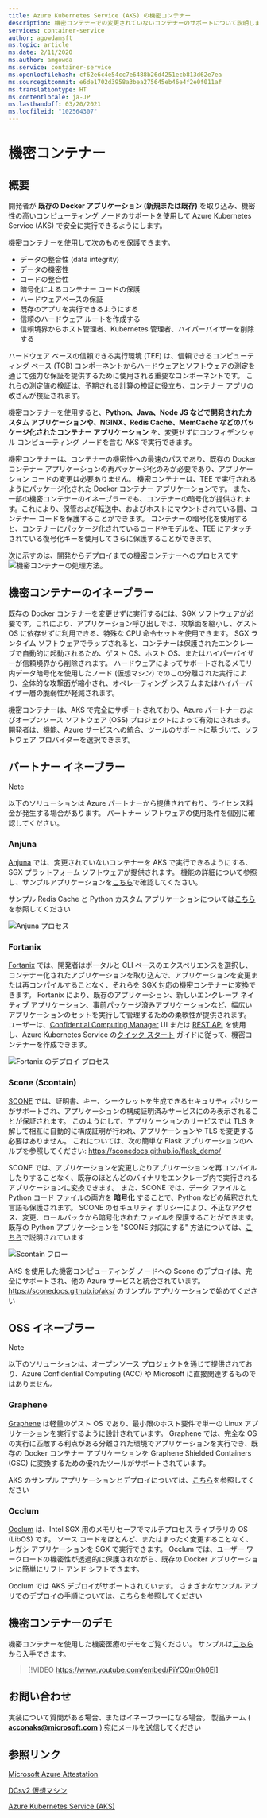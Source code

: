```yaml
---
title: Azure Kubernetes Service (AKS) の機密コンテナー
description: 機密コンテナーでの変更されていないコンテナーのサポートについて説明します。
services: container-service
author: agowdamsft
ms.topic: article
ms.date: 2/11/2020
ms.author: amgowda
ms.service: container-service
ms.openlocfilehash: cf62e6c4e54cc7e6488b26d4251ecb813d62e7ea
ms.sourcegitcommit: e6de1702d3958a3bea275645eb46e4f2e0f011af
ms.translationtype: HT
ms.contentlocale: ja-JP
ms.lasthandoff: 03/20/2021
ms.locfileid: "102564307"
---
```

# <a name="confidential-containers"></a>機密コンテナー

## <a name="overview"></a>概要

開発者が **既存の Docker アプリケーション (新規または既存)** を取り込み、機密性の高いコンピューティング ノードのサポートを使用して Azure Kubernetes Service (AKS) で安全に実行できるようにします。

機密コンテナーを使用して次のものを保護できます。

- データの整合性 (data integrity) 
- データの機密性
- コードの整合性
- 暗号化によるコンテナー コードの保護
- ハードウェアベースの保証
- 既存のアプリを実行できるようにする
- 信頼のハードウェア ルートを作成する
- 信頼境界からホスト管理者、Kubernetes 管理者、ハイパーバイザーを削除する

ハードウェア ベースの信頼できる実行環境 (TEE) は、信頼できるコンピューティング ベース (TCB) コンポーネントからハードウェアとソフトウェアの測定を通じて強力な保証を提供するために使用される重要なコンポーネントです。 これらの測定値の検証は、予期される計算の検証に役立ち、コンテナー アプリの改ざんが検証されます。

機密コンテナーを使用すると、**Python、Java、Node JS などで開発されたカスタム アプリケーションや、NGINX、Redis Cache、MemCache などのパッケージ化されたコンテナー アプリケーション** を、変更せずにコンフィデンシャル コンピューティング ノードを含む AKS で実行できます。

機密コンテナーは、コンテナーの機密性への最速のパスであり、既存の Docker コンテナー アプリケーションの再パッケージ化のみが必要であり、アプリケーション コードの変更は必要ありません。 機密コンテナーは、TEE で実行されるようにパッケージ化された Docker コンテナー アプリケーションです。 また、一部の機密コンテナーのイネーブラーでも、コンテナーの暗号化が提供されます。これにより、保管および転送中、およびホストにマウントされている間、コンテナー コードを保護することができます。 コンテナーの暗号化を使用すると、コンテナーにパッケージ化されているコードやモデルを、TEE にアタッチされている復号化キーを使用してさらに保護することができます。

次に示すのは、開発からデプロイまでの機密コンテナーへのプロセスです![機密コンテナーの処理方法](./media/confidential-containers/how-to-confidential-container.png)。

## <a name="confidential-container-enablers"></a>機密コンテナーのイネーブラー
既存の Docker コンテナーを変更せずに実行するには、SGX ソフトウェアが必要です。これにより、アプリケーション呼び出しでは、攻撃面を縮小し、ゲスト OS に依存せずに利用できる、特殊な CPU 命令セットを使用できます。 SGX ランタイム ソフトウェアでラップされると、コンテナーは保護されたエンクレーブで自動的に起動されるため、ゲスト OS、ホスト OS、またはハイパーバイザーが信頼境界から削除されます。 ハードウェアによってサポートされるメモリ内データ暗号化を使用したノード (仮想マシン) でのこの分離された実行により、全体的な攻撃面が縮小され、オペレーティング システムまたはハイパーバイザー層の脆弱性が軽減されます。

機密コンテナーは、AKS で完全にサポートされており、Azure パートナーおよびオープンソース ソフトウェア (OSS) プロジェクトによって有効にされます。 開発者は、機能、Azure サービスへの統合、ツールのサポートに基づいて、ソフトウェア プロバイダーを選択できます。

## <a name="partner-enablers"></a>パートナー イネーブラー
> [!NOTE]
> 以下のソリューションは Azure パートナーから提供されており、ライセンス料金が発生する場合があります。 パートナー ソフトウェアの使用条件を個別に確認してください。 

### <a name="anjuna"></a>Anjuna

[Anjuna](https://www.anjuna.io/) では、変更されていないコンテナーを AKS で実行できるようにする、SGX プラットフォーム ソフトウェアが提供されます。 機能の詳細について参照し、サンプルアプリケーションを[こちら](https://www.anjuna.io/microsoft-azure-confidential-computing-aks-lp)で確認してください。

サンプル Redis Cache と Python カスタム アプリケーションについては[こちら](https://www.anjuna.io/microsoft-azure-confidential-computing-aks-lp)を参照してください

![Anjuna プロセス](./media/confidential-containers/anjuna-process-flow.png)

### <a name="fortanix"></a>Fortanix

[Fortanix](https://www.fortanix.com/) では、開発者はポータルと CLI ベースのエクスペリエンスを選択し、コンテナー化されたアプリケーションを取り込んで、アプリケーションを変更または再コンパイルすることなく、それらを SGX 対応の機密コンテナーに変換できます。 Fortanix により、既存のアプリケーション、新しいエンクレーブ ネイティブ アプリケーション、事前パッケージ済みアプリケーションなど、幅広いアプリケーションのセットを実行して管理するための柔軟性が提供されます。 ユーザーは、[Confidential Computing Manager](https://em.fortanix.com/) UI または [REST API](https://www.fortanix.com/api/em/) を使用し、Azure Kubernetes Service の[クイック スタート](https://support.fortanix.com/hc/en-us/articles/360049658291-Fortanix-Confidential-Container-on-Azure-Kubernetes-Service) ガイドに従って、機密コンテナーを作成できます。

![Fortanix のデプロイ プロセス](./media/confidential-containers/fortanix-confidential-containers-flow.png)

### <a name="scone-scontain"></a>Scone (Scontain)

[SCONE](https://scontain.com/index.html?lang=en) では、証明書、キー、シークレットを生成できるセキュリティ ポリシーがサポートされ、アプリケーションの構成証明済みサービスにのみ表示されることが保証されます。 このようにして、アプリケーションのサービスでは TLS を解して相互に自動的に構成証明が行われ、アプリケーションや TLS を変更する必要はありません。 これについては、次の簡単な Flask アプリケーションのヘルプを参照してください: https://sconedocs.github.io/flask_demo/  

SCONE では、アプリケーションを変更したりアプリケーションを再コンパイルしたりすることなく、既存のほとんどのバイナリをエンクレーブ内で実行されるアプリケーションに変換できます。 また、SCONE では、データ ファイルと Python コード ファイルの両方を **暗号化** することで、Python などの解釈された言語も保護されます。 SCONE のセキュリティ ポリシーにより、不正なアクセス、変更、ロールバックから暗号化されたファイルを保護することができます。 既存の Python アプリケーションを "SCONE 対応にする" 方法については、[こちら](https://sconedocs.github.io/sconify_image/)で説明されています

![Scontain フロー](./media/confidential-containers/scone-workflow.png)

AKS を使用した機密コンピューティング ノードへの Scone のデプロイは、完全にサポートされ、他の Azure サービスと統合されています。 https://sconedocs.github.io/aks/ のサンプル アプリケーションで始めてください


## <a name="oss-enablers"></a>OSS イネーブラー 
> [!NOTE]
> 以下のソリューションは、オープンソース プロジェクトを通じて提供されており、Azure Confidential Computing (ACC) や Microsoft に直接関連するものではありません。  

### <a name="graphene"></a>Graphene

[Graphene](https://grapheneproject.io/) は軽量のゲスト OS であり、最小限のホスト要件で単一の Linux アプリケーションを実行するように設計されています。 Graphene では、完全な OS の実行に匹敵する利点がある分離された環境でアプリケーションを実行でき、既存の Docker コンテナー アプリケーションを Graphene Shielded Containers (GSC) に変換するための優れたツールがサポートされています。

AKS のサンプル アプリケーションとデプロイについては、[こちら](https://graphene.readthedocs.io/en/latest/cloud-deployment.html#azure-kubernetes-service-aks)を参照してください

### <a name="occlum"></a>Occlum
[Occlum](https://occlum.io/) は、Intel SGX 用のメモリセーフでマルチプロセス ライブラリの OS (LibOS) です。 ソース コードをほとんど、またはまったく変更することなく、レガシ アプリケーションを SGX で実行できます。 Occlum では、ユーザー ワークロードの機密性が透過的に保護されながら、既存の Docker アプリケーションに簡単にリフト アンド シフトできます。

Occlum では AKS デプロイがサポートされています。 さまざまなサンプル アプリでのデプロイの手順については、[こちら](https://github.com/occlum/occlum/blob/master/docs/azure_aks_deployment_guide.md)を参照してください


## <a name="confidential-containers-demo"></a>機密コンテナーのデモ
機密コンテナーを使用した機密医療のデモをご覧ください。 サンプルは[こちら](/azure/architecture/example-scenario/confidential/healthcare-inference)から入手できます。 

> [!VIDEO https://www.youtube.com/embed/PiYCQmOh0EI]


## <a name="get-in-touch"></a>お問い合わせ

実装について質問がある場合、またはイネーブラーになる場合。 製品チーム ( **acconaks@microsoft.com** ) 宛にメールを送信してください

## <a name="reference-links"></a>参照リンク

[Microsoft Azure Attestation](../attestation/overview.md)

[DCsv2 仮想マシン](virtual-machine-solutions.md)

[Azure Kubernetes Service (AKS)](../aks/intro-kubernetes.md)